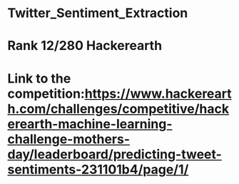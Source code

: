 # Twitter_Sentiment_Extraction
# Rank  12/280    Hackerearth
# Link to the competition:https://www.hackerearth.com/challenges/competitive/hackerearth-machine-learning-challenge-mothers-day/leaderboard/predicting-tweet-sentiments-231101b4/page/1/
